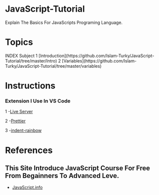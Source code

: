 # JavaScript-Tutorial
Explain The Basics For JavaScripts Programing Language.
# Topics
<!-- Making Table Content -->
<tr>
  <th>INDEX</th>
  <th>Subject</th>
</tr>

<tr>
  
  <td>1</td>
  
  <td>
    [Introduction](https://github.com/Islam-Turky/JavaScript-Tutorial/tree/master/Intro)
  </td>
  
</tr>
<tr>
  
  <td>2</td>
  
  <td>
    [Variables](https://github.com/Islam-Turky/JavaScript-Tutorial/tree/master/variables)
  </td>
  
</tr>
<!-- End Table -->


# Instructions
<h3>Extension I Use In VS Code</h3>

1 -[Live Server](https://marketplace.visualstudio.com/items?itemName=ritwickdey.LiveServe)
<br>

2 -[Prettier](https://marketplace.visualstudio.com/items?itemName=esbenp.prettier-vscode)
<br>

3 -[indent-rainbow](https://marketplace.visualstudio.com/items?itemName=oderwat.indent-rainbow)

# References
<h2>This Site Introduce JavaScript Course For Free From Begainners To Advanced Leve.</h2>

- [JavaScript.info](https://javascript.info/)
